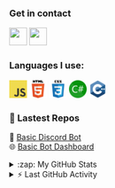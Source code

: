 ### Get in contact

<img height="32" width="32" src="https://cdn.jsdelivr.net/npm/simple-icons@v5/icons/youtube.svg" />  <img height="32" width="32" src="https://cdn.jsdelivr.net/npm/simple-icons@v5/icons/twitter.svg" />

### Languages I use:

<img height="32" width="32" src ="https://raw.githubusercontent.com/github/explore/80688e429a7d4ef2fca1e82350fe8e3517d3494d/topics/javascript/javascript.png"> <img height="32" width="32" src ="https://raw.githubusercontent.com/github/explore/80688e429a7d4ef2fca1e82350fe8e3517d3494d/topics/html/html.png"> <img height="32" width="32" src ="https://raw.githubusercontent.com/github/explore/80688e429a7d4ef2fca1e82350fe8e3517d3494d/topics/css/css.png"> <img height="32" width="32" src ="https://raw.githubusercontent.com/github/explore/80688e429a7d4ef2fca1e82350fe8e3517d3494d/topics/csharp/csharp.png"> <img height="32" width="32" src ="https://raw.githubusercontent.com/github/explore/80688e429a7d4ef2fca1e82350fe8e3517d3494d/topics/cpp/cpp.png">

### 📌 Lastest Repos
🤖 [Basic Discord Bot](https://github.com/ZYR0Z/a-simple-bot) <br>
🌐 [Basic Bot Dashboard](https://github.com/ZYR0Z/a-simple-bot)

<details>
    <summary>:zap: My GitHub Stats</summary>
    <img align="left" alt="ZYROZ's Github Stats" src="https://github-readme-stats-git-sets.vercel.app/api?username=ZYR0Z&show_icons=true&hide_border=true" />
</details>

<details>
  <summary>⚡ Last GitHub Activity</summary>
    <!--START_SECTION:activity-->
1. 🎉 Merged PR [#4](https://github.com/ZYR0Z/website2/pull/4) in [ZYR0Z/website2](https://github.com/ZYR0Z/website2)
2. 💪 Opened PR [#4](https://github.com/ZYR0Z/website2/pull/4) in [ZYR0Z/website2](https://github.com/ZYR0Z/website2)
3. 🎉 Merged PR [#3](https://github.com/ZYR0Z/website2/pull/3) in [ZYR0Z/website2](https://github.com/ZYR0Z/website2)
4. 💪 Opened PR [#3](https://github.com/ZYR0Z/website2/pull/3) in [ZYR0Z/website2](https://github.com/ZYR0Z/website2)
5. ❌ Closed PR [#2](https://github.com/ZYR0Z/website2/pull/2) in [ZYR0Z/website2](https://github.com/ZYR0Z/website2)
    <!--END_SECTION:activity-->
</details>
 

